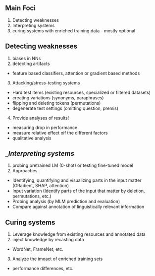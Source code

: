 __Main Foci__
-
1. Detecting weaknesses
2. Interpreting systems
3. curing systems with enriched training data - mostly optional

__Detecting weaknesses__
-
1. biases in NNs
2. detecting artifacts
  - feature based classifiers, attention or gradient based methods
3. Attacking/stress-testing systems
  - Hard test items (existing resources, specialized or filtered datasets)
  - creating variations (synonyms, paraphrases)
  - flipping and deleting tokens (permutations)
  - degenerate test settings (omitting question, premis)
4. Provide analyses of results!
  - measuring drop in performance
  - measure relative effect oif the different factors
  - qualitative analysis
 
 __Interpreting systems_
 -
 1. probing pretrained LM (0-shot) or testing fine-tuned model
 2. Approaches
  - Identifying, quantifying and visualizing parts in the input matter (GRadient, SHAP, attention)
  - Input variation (Identify parts of the input that matter by deletion, permutations, etc.)
  - Probing analysis (by MLM prediction and evaluation)
  - Compare against annotation of linguistically relevant information

__Curing systems__
-
1. Leverage knowledge from existing resources and annotated data
2. inject knowledge by recasting data
  - WordNet, FrameNet, etc.
3. Analyze the imoact of enriched training sets
  - performance differences, etc.
